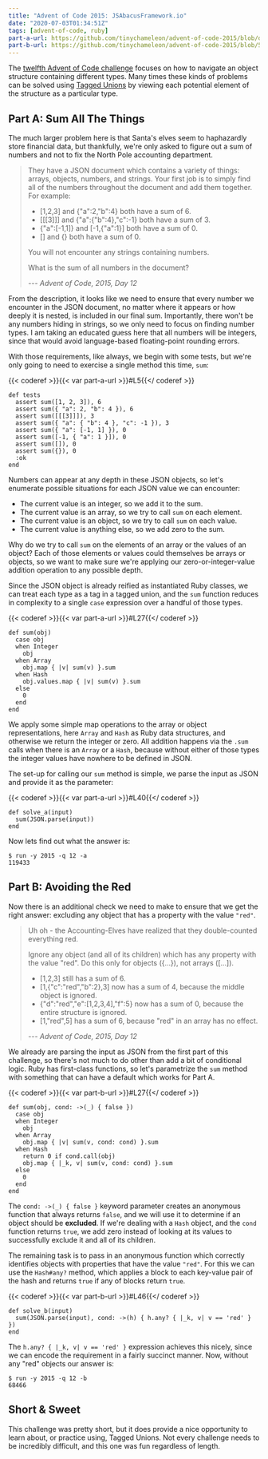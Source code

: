 ```yaml
---
title: "Advent of Code 2015: JSAbacusFramework.io"
date: "2020-07-03T01:34:51Z"
tags: [advent-of-code, ruby]
part-a-url: https://github.com/tinychameleon/advent-of-code-2015/blob/d90a5d74f87798a1837a28741f6b57d1768c5d15/2015/12/solution.rb
part-b-url: https://github.com/tinychameleon/advent-of-code-2015/blob/5ef9a32c753a6d4de8aa440f36e5c38f33c73057/2015/12/solution.rb
---
```


The [twelfth Advent of Code challenge](https://adventofcode.com/2015/day/12) focuses on how to navigate an object structure containing different types.
Many times these kinds of problems can be solved using [Tagged Unions](https://en.wikipedia.org/wiki/Tagged_union) by viewing each potential element of the structure as a particular type.

## Part A: Sum All The Things
The much larger problem here is that Santa's elves seem to haphazardly store financial data, but thankfully, we're only asked to figure out a sum of numbers and not to fix the North Pole accounting department.

> They have a JSON document which contains a variety of things: arrays, objects, numbers, and strings. Your first job is to simply find all of the numbers throughout the document and add them together. For example:
>
> - [1,2,3] and {"a":2,"b":4} both have a sum of 6.
> - [[[3]]] and {"a":{"b":4},"c":-1} both have a sum of 3.
> - {"a":[-1,1]} and [-1,{"a":1}] both have a sum of 0.
> - [] and {} both have a sum of 0.
>
> You will not encounter any strings containing numbers.
>
> What is the sum of all numbers in the document?
>
> --- _Advent of Code, 2015, Day 12_

From the description, it looks like we need to ensure that every number we encounter in the JSON document, no matter where it appears or how deeply it is nested, is included in our final sum.
Importantly, there won't be any numbers hiding in strings, so we only need to focus on finding number types.
I am taking an educated guess here that all numbers will be integers, since that would avoid language-based floating-point rounding errors.

With those requirements, like always, we begin with some tests, but we're only going to need to exercise a single method this time, `sum`:

{{< coderef >}}{{< var part-a-url >}}#L5{{</ coderef >}}
```
def tests
  assert sum([1, 2, 3]), 6
  assert sum({ "a": 2, "b": 4 }), 6
  assert sum([[[3]]]), 3
  assert sum({ "a": { "b": 4 }, "c": -1 }), 3
  assert sum({ "a": [-1, 1] }), 0
  assert sum([-1, { "a": 1 }]), 0
  assert sum([]), 0
  assert sum({}), 0
  :ok
end
```

Numbers can appear at any depth in these JSON objects, so let's enumerate possible situations for each JSON value we can encounter:

- The current value is an integer, so we add it to the sum.
- The current value is an array, so we try to call `sum` on each element.
- The current value is an object, so we try to call `sum` on each value.
- The current value is anything else, so we add zero to the sum.

Why do we try to call `sum` on the elements of an array or the values of an object?
Each of those elements or values could themselves be arrays or objects, so we want to make sure we're applying our zero-or-integer-value addition operation to any possible depth.

Since the JSON object is already reified as instantiated Ruby classes, we can treat each type as a tag in a tagged union, and the `sum` function reduces in complexity to a single `case` expression over a handful of those types.

{{< coderef >}}{{< var part-a-url >}}#L27{{</ coderef >}}
```
def sum(obj)
  case obj
  when Integer
    obj
  when Array
    obj.map { |v| sum(v) }.sum
  when Hash
    obj.values.map { |v| sum(v) }.sum
  else
    0
  end
end
```

We apply some simple map operations to the array or object representations, here `Array` and `Hash` as Ruby data structures, and otherwise we return the integer or zero.
All addition happens via the `.sum` calls when there is an `Array` or a `Hash`, because without either of those types the integer values have nowhere to be defined in JSON.

The set-up for calling our `sum` method is simple, we parse the input as JSON and provide it as the parameter:

{{< coderef >}}{{< var part-a-url >}}#L40{{</ coderef >}}
```
def solve_a(input)
  sum(JSON.parse(input))
end
```

Now lets find out what the answer is:

```
$ run -y 2015 -q 12 -a
119433
```

## Part B: Avoiding the Red
Now there is an additional check we need to make to ensure that we get the right answer: excluding any object that has a property with the value `"red"`.

> Uh oh - the Accounting-Elves have realized that they double-counted everything red.
>
> Ignore any object (and all of its children) which has any property with the value "red". Do this only for objects ({...}), not arrays ([...]).
>
> - [1,2,3] still has a sum of 6.
> - [1,{"c":"red","b":2},3] now has a sum of 4, because the middle object is ignored.
> - {"d":"red","e":[1,2,3,4],"f":5} now has a sum of 0, because the entire structure is ignored.
> - [1,"red",5] has a sum of 6, because "red" in an array has no effect.
>
> --- _Advent of Code, 2015, Day 12_

We already are parsing the input as JSON from the first part of this challenge, so there's not much to do other than add a bit of conditional logic.
Ruby has first-class functions, so let's parametrize the `sum` method with something that can have a default which works for Part A.

{{< coderef >}}{{< var part-b-url >}}#L27{{</ coderef >}}
```
def sum(obj, cond: ->(_) { false })
  case obj
  when Integer
    obj
  when Array
    obj.map { |v| sum(v, cond: cond) }.sum
  when Hash
    return 0 if cond.call(obj)
    obj.map { |_k, v| sum(v, cond: cond) }.sum
  else
    0
  end
end
```

The `cond: ->(_) { false }` keyword parameter creates an anonymous function that always returns `false`, and we will use it to determine if an object should be **excluded**.
If we're dealing with a `Hash` object, and the `cond` function returns `true`, we add zero instead of looking at its values to successfully exclude it and all of its children.

The remaining task is to pass in an anonymous function which correctly identifies objects with properties that have the value `"red"`.
For this we can use the `Hash#any?` method, which applies a block to each key-value pair of the hash and returns `true` if any of blocks return `true`.

{{< coderef >}}{{< var part-b-url >}}#L46{{</ coderef >}}
```
def solve_b(input)
  sum(JSON.parse(input), cond: ->(h) { h.any? { |_k, v| v == 'red' } })
end
```

The `h.any? { |_k, v| v == 'red' }` expression achieves this nicely, since we can encode the requirement in a fairly succinct manner.
Now, without any "red" objects our answer is:

```
$ run -y 2015 -q 12 -b
68466
```

## Short & Sweet
This challenge was pretty short, but it does provide a nice opportunity to learn about, or practice using, Tagged Unions.
Not every challenge needs to be incredibly difficult, and this one was fun regardless of length.
